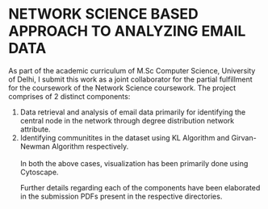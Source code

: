 # NETWORK SCIENCE BASED APPROACH TO ANALYZING EMAIL DATA
As part of the academic curriculum of M.Sc Computer Science, University of Delhi, I submit this work as a joint collaborator for the partial fulfillment for 
the coursework of the Network Science coursework.
The project comprises of 2 distinct components:
<ol>
<li>Data retrieval and analysis of email data primarily for identifying the central node in the network
through degree distribution network attribute.</li>
<li>Identifying communitites in the dataset using KL Algorithm and Girvan-Newman Algorithm respectively.</li>
<br>
In both the above cases, visualization has been primarily done using Cytoscape.

Further details regarding each of the components have been elaborated in the submission PDFs present in the respective directories.
